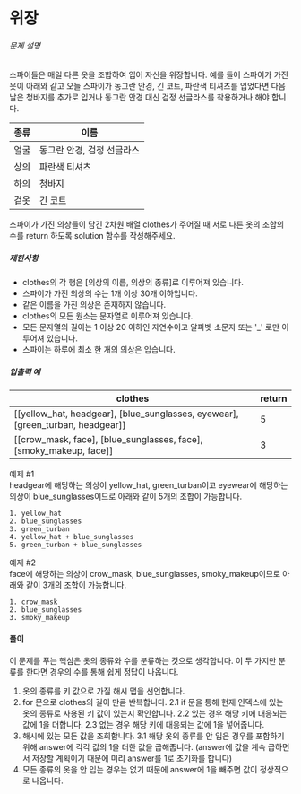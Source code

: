 # 위장

###### 문제 설명

스파이들은 매일 다른 옷을 조합하여 입어 자신을 위장합니다.
예를 들어 스파이가 가진 옷이 아래와 같고 오늘 스파이가 동그란 안경, 긴 코트, 파란색 티셔츠를 입었다면 다음날은 청바지를 추가로 입거나 동그란 안경 대신 검정 선글라스를 착용하거나 해야 합니다.

|종류|이름    			     |
|---|-------------------------|
|얼굴|동그란 안경, 검정  선글라스|
|상의|파란색 티셔츠             |
|하의|청바지                   |
|겉옷|긴 코트                  |

스파이가 가진 의상들이 담긴 2차원 배열 clothes가 주어질 때 서로 다른 옷의 조합의 수를 return 하도록 solution 함수를 작성해주세요.

##### 제한사항

-   clothes의 각 행은 [의상의 이름, 의상의 종류]로 이루어져 있습니다.
-   스파이가 가진 의상의 수는 1개 이상 30개 이하입니다.
-   같은 이름을 가진 의상은 존재하지 않습니다.
-   clothes의 모든 원소는 문자열로 이루어져 있습니다.
-   모든 문자열의 길이는 1 이상 20 이하인 자연수이고 알파벳 소문자 또는 '_' 로만 이루어져 있습니다.
-   스파이는 하루에 최소 한 개의 의상은 입습니다.

##### 입출력 예
|clothes                                                                       |return|
|------------------------------------------------------------------------------|------|
|[[yellow_hat, headgear], [blue_sunglasses, eyewear], [green_turban, headgear]]|5     |
|[[crow_mask, face], [blue_sunglasses, face], [smoky_makeup, face]]            |3     |


예제 #1  
headgear에 해당하는 의상이 yellow_hat, green_turban이고 eyewear에 해당하는 의상이 blue_sunglasses이므로 아래와 같이 5개의 조합이 가능합니다.
```
1. yellow_hat
2. blue_sunglasses
3. green_turban
4. yellow_hat + blue_sunglasses
5. green_turban + blue_sunglasses
```

예제 #2  
face에 해당하는 의상이 crow_mask, blue_sunglasses, smoky_makeup이므로 아래와 같이 3개의 조합이 가능합니다.
```
1. crow_mask
2. blue_sunglasses
3. smoky_makeup
```

#### 풀이
이 문제를 푸는 핵심은 옷의 종류와 수를 분류하는 것으로 생각합니다. 이 두 가지만 분류를 한다면 경우의 수를 통해 쉽게 정답이 나옵니다.

1. 옷의 종류를 키 값으로 가질 해시 맵을 선언합니다.
2. for 문으로 clothes의 길이 만큼 반복합니다.
	2.1 if 문을 통해 현재 인덱스에 있는 옷의 종류로 사용된 키 값이 있는지 확인합니다.
	2.2 있는 경우 해당 키에 대응되는 값에 1을 더합니다.
	2.3 없는 경우 해당 키에 대응되는 값에 1을 넣어줍니다.
3. 해시에 있는 모든 값을 조회합니다.
	3.1 해당 옷의 종류를 안 입은 경우를 포함하기 위해 answer에 각각 값의 1을 더한 값을 곱해줍니다. 
	(answer에 값을 계속 곱하면서 저장할 계획이기 때문에 미리 answer를 1로 초기화를 합니다)
4. 모든 종류의 옷을 안 입는 경우는 없기 때문에 answer에 1을 빼주면 값이 정상적으로 나옵니다. 